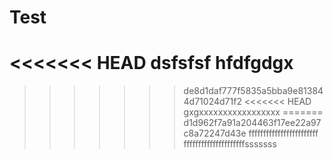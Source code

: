 # Test
<<<<<<< HEAD
dsfsfsf
hfdfgdgx
=======
>>>>>>> de8d1daf777f5835a5bba9e813844d71024d71f2
<<<<<<< HEAD
gxgxxxxxxxxxxxxxxxxx
=======
>>>>>>> d1d962f7a91a204463f17ee22a97c8a72247d43e
ffffffffffffffffffffffff
fffffffffffffffffffffsssssss